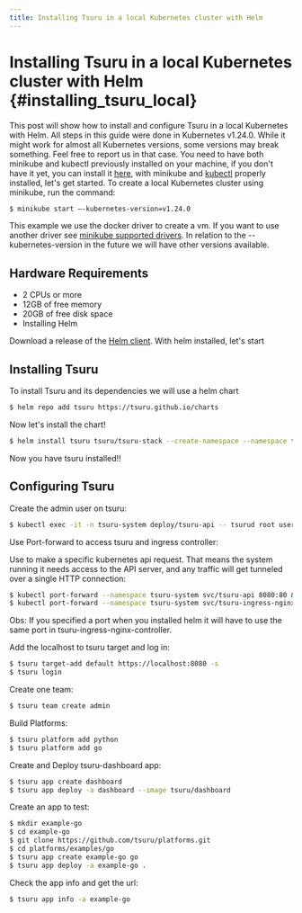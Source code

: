 ```yaml
---
title: Installing Tsuru in a local Kubernetes cluster with Helm
---
```


# Installing Tsuru in a local Kubernetes cluster with Helm {#installing_tsuru_local}

This post will show how to install and configure Tsuru in a local
Kubernetes with Helm. All steps in this guide were done in Kubernetes
v1.24.0. While it might work for almost all Kubernetes versions, some
versions may break something. Feel free to report us in that case. You
need to have both minikube and kubectl previously installed on your
machine, if you don\'t have it yet, you can install it
[here](https://minikube.sigs.k8s.io/docs/start/), with minikube and
[kubectl](https://kubernetes.io/docs/tasks/tools/) properly installed,
let\'s get started. To create a local Kubernetes cluster using minikube,
run the command:

``` bash
$ minikube start —-kubernetes-version=v1.24.0
```

This example we use the docker driver to create a vm. If you want to use
another driver see [minikube supported
drivers](https://minikube.sigs.k8s.io/docs/drivers/). In relation to the
\--kubernetes-version in the future we will have other versions
available.

## Hardware Requirements

-   2 CPUs or more
-   12GB of free memory
-   20GB of free disk space
-   Installing Helm

Download a release of the [Helm
client](https://github.com/helm/helm/releases). With helm installed,
let\'s start

## Installing Tsuru

To install Tsuru and its dependencies we will use a helm chart

``` bash
$ helm repo add tsuru https://tsuru.github.io/charts
```

Now let\'s install the chart!

``` bash
$ helm install tsuru tsuru/tsuru-stack --create-namespace --namespace tsuru-system
```

Now you have tsuru installed!!

## Configuring Tsuru

Create the admin user on tsuru:

``` bash
$ kubectl exec -it -n tsuru-system deploy/tsuru-api -- tsurud root user create admin@admin.com# CHANGE IT TO YOUR ADMIN USER #
```

Use Port-forward to access tsuru and ingress controller:

Use to make a specific kubernetes api request. That means the system
running it needs access to the API server, and any traffic will get
tunneled over a single HTTP connection:

``` bash
$ kubectl port-forward --namespace tsuru-system svc/tsuru-api 8080:80 &
$ kubectl port-forward --namespace tsuru-system svc/tsuru-ingress-nginx-controller 8890:80 &
```

Obs: If you specified a port when you installed helm it will have to use
the same port in tsuru-ingress-nginx-controller.

Add the localhost to tsuru target and log in:

``` bash
$ tsuru target-add default https://localhost:8080 -s
$ tsuru login
```

Create one team:

``` bash
$ tsuru team create admin
```

Build Platforms:

``` bash
$ tsuru platform add python
$ tsuru platform add go
```

Create and Deploy tsuru-dashboard app:

``` bash
$ tsuru app create dashboard
$ tsuru app deploy -a dashboard --image tsuru/dashboard
```

Create an app to test:

``` bash
$ mkdir example-go
$ cd example-go
$ git clone https://github.com/tsuru/platforms.git
$ cd platforms/examples/go
$ tsuru app create example-go go
$ tsuru app deploy -a example-go .
```

Check the app info and get the url:

``` bash
$ tsuru app info -a example-go
```
